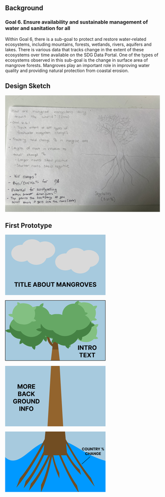 ## Background
### Goal 6. Ensure availability and sustainable management of water and sanitation for all
Within Goal 6, there is a sub-goal to protect and restore water-related ecosystems, including mountains, forests, wetlands, rivers, aquifers and lakes.
There is various data that tracks change in the extent of these ecosystems over time available on the SDG Data Portal. One of the types of ecosystems
observed in this sub-goal is the change in surface area of mangrove forests. Mangroves play an important role in improving water quality and providing
natural protection from coastal erosion.

## Design Sketch
![image](https://github.com/stephaniedang/MSDV-Fall-22-Major-Studio-1/blob/main/Qualitative/qualitative_sketch.jpeg)

## First Prototype

![image](https://github.com/stephaniedang/MSDV-Fall-22-Major-Studio-1/blob/main/Qualitative/Qualitative%20Prototype/Frame%204.png)

![image](https://github.com/stephaniedang/MSDV-Fall-22-Major-Studio-1/blob/main/Qualitative/Qualitative%20Prototype/Frame%201.png)

![image](https://github.com/stephaniedang/MSDV-Fall-22-Major-Studio-1/blob/main/Qualitative/Qualitative%20Prototype/Frame%202.png)

![image](https://github.com/stephaniedang/MSDV-Fall-22-Major-Studio-1/blob/main/Qualitative/Qualitative%20Prototype/Frame%203.png)
